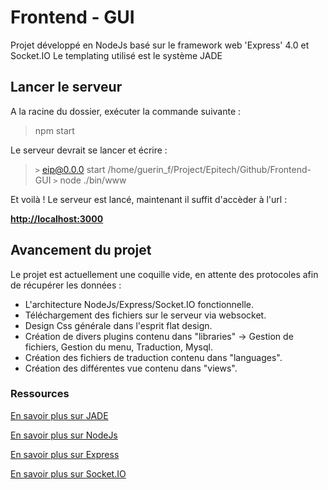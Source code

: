 # Frontend - GUI

Projet développé en NodeJs basé sur le framework web 'Express' 4.0 et Socket.IO
Le templating utilisé est le système JADE

## Lancer le serveur

A la racine du dossier, exécuter la commande suivante : 

> npm start

Le serveur devrait se lancer et écrire :

> `>` eip@0.0.0 start /home/guerin_f/Project/Epitech/Github/Frontend-GUI
> `>` node ./bin/www

Et voilà ! Le serveur est lancé, maintenant il suffit d'accèder à l'url : 

**[http://localhost:3000](http://localhost:3000)**


## Avancement du projet

Le projet est actuellement une coquille vide, en attente des protocoles afin de récupérer les données : 

- L'architecture NodeJs/Express/Socket.IO fonctionnelle.
- Téléchargement des fichiers sur le serveur via websocket. 
- Design Css générale dans l'esprit flat design.
- Création de divers plugins contenu dans "libraries" -> Gestion de fichiers, Gestion du menu, Traduction, Mysql.
- Création des fichiers de traduction contenu dans "languages".
- Création des différentes vue contenu dans "views".

### Ressources

[En savoir plus sur JADE](http://jade-lang.com/reference/includes/)

[En savoir plus sur NodeJs](https://nodejs.org/)

[En savoir plus sur Express](http://expressjs.com/)

[En savoir plus sur Socket.IO](http://socket.io/)